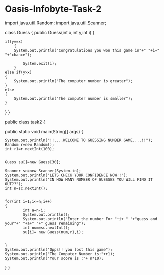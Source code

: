 # Oasis-Infobyte-Task-2
import java.util.Random; import java.util.Scanner;

class Guess { public Guess(int x,int y,int i) {

	if(y==x)
		{
		System.out.println("Congratulations you won this game in"+" "+i+" "+"chance");
		
			System.exit(i);
		}
	else if(y>x)
	{
		System.out.println("The computer number is greater");
	}
	else 
	{
		System.out.println("The computer number is smaller");
	}

	
}
}

public class task2 {

public static void main(String[] args) {
	
	System.out.println("!!....WELCOME TO GUESSING NUMBER GAME....!!");
	Random r=new Random();
	int r1=r.nextInt(100);
	
	
	Guess su[]=new Guess[30];
	
	Scanner sc=new Scanner(System.in);
	System.out.println("LETS CHECK YOUR CONFIDENCE NOW!!");
    System.out.println("IN HOW MANY NUMBER OF GUESSES YOU WILL FIND IT OUT??");
	int n=sc.nextInt();

	
	for(int i=1;i<=n;i++)
	{	
			int a=n-i;
			System.out.println();
			System.out.println("Enter the number For "+i+ " "+"guess and your"+" "+a+" "+" guess remaining");
			int num=sc.nextInt();
			su[i]= new Guess(num,r1,i);
		
		
	}
	System.out.println("Opps!! you lost this game");
	System.out.println("The Computer Number is:"+r1);
	System.out.println("Your score is :"+ n*10);
	
	
}
}
